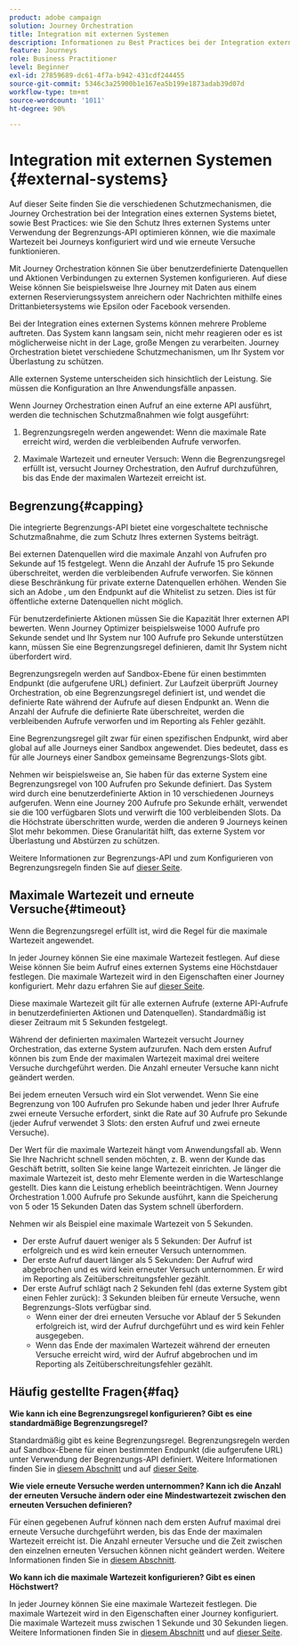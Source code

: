 ```yaml
---
product: adobe campaign
solution: Journey Orchestration
title: Integration mit externen Systemen
description: Informationen zu Best Practices bei der Integration externer Systeme
feature: Journeys
role: Business Practitioner
level: Beginner
exl-id: 27859689-dc61-4f7a-b942-431cdf244455
source-git-commit: 5346c3a25900b1e167ea5b199e1873adab39d07d
workflow-type: tm+mt
source-wordcount: '1011'
ht-degree: 90%

---
```


# Integration mit externen Systemen {#external-systems}

Auf dieser Seite finden Sie die verschiedenen Schutzmechanismen, die Journey Orchestration bei der Integration eines externen Systems bietet, sowie Best Practices: wie Sie den Schutz Ihres externen Systems unter Verwendung der Begrenzungs-API optimieren können, wie die maximale Wartezeit bei Journeys konfiguriert wird und wie erneute Versuche funktionieren.

Mit Journey Orchestration können Sie über benutzerdefinierte Datenquellen und Aktionen Verbindungen zu externen Systemen konfigurieren. Auf diese Weise können Sie beispielsweise Ihre Journey mit Daten aus einem externen Reservierungssystem anreichern oder Nachrichten mithilfe eines Drittanbietersystems wie Epsilon oder Facebook versenden.

Bei der Integration eines externen Systems können mehrere Probleme auftreten. Das System kann langsam sein, nicht mehr reagieren oder es ist möglicherweise nicht in der Lage, große Mengen zu verarbeiten. Journey Orchestration bietet verschiedene Schutzmechanismen, um Ihr System vor Überlastung zu schützen.

Alle externen Systeme unterscheiden sich hinsichtlich der Leistung. Sie müssen die Konfiguration an Ihre Anwendungsfälle anpassen.

Wenn Journey Orchestration einen Aufruf an eine externe API ausführt, werden die technischen Schutzmaßnahmen wie folgt ausgeführt:

1. Begrenzungsregeln werden angewendet: Wenn die maximale Rate erreicht wird, werden die verbleibenden Aufrufe verworfen.

2. Maximale Wartezeit und erneuter Versuch: Wenn die Begrenzungsregel erfüllt ist, versucht Journey Orchestration, den Aufruf durchzuführen, bis das Ende der maximalen Wartezeit erreicht ist.

## Begrenzung{#capping}

Die integrierte Begrenzungs-API bietet eine vorgeschaltete technische Schutzmaßnahme, die zum Schutz Ihres externen Systems beiträgt.

Bei externen Datenquellen wird die maximale Anzahl von Aufrufen pro Sekunde auf 15 festgelegt. Wenn die Anzahl der Aufrufe 15 pro Sekunde überschreitet, werden die verbleibenden Aufrufe verworfen. Sie können diese Beschränkung für private externe Datenquellen erhöhen. Wenden Sie sich an Adobe , um den Endpunkt auf die Whitelist zu setzen. Dies ist für öffentliche externe Datenquellen nicht möglich.

Für benutzerdefinierte Aktionen müssen Sie die Kapazität Ihrer externen API bewerten. Wenn Journey Optimizer beispielsweise 1000 Aufrufe pro Sekunde sendet und Ihr System nur 100 Aufrufe pro Sekunde unterstützen kann, müssen Sie eine Begrenzungsregel definieren, damit Ihr System nicht überfordert wird.

Begrenzungsregeln werden auf Sandbox-Ebene für einen bestimmten Endpunkt (die aufgerufene URL) definiert. Zur Laufzeit überprüft Journey Orchestration, ob eine Begrenzungsregel definiert ist, und wendet die definierte Rate während der Aufrufe auf diesen Endpunkt an. Wenn die Anzahl der Aufrufe die definierte Rate überschreitet, werden die verbleibenden Aufrufe verworfen und im Reporting als Fehler gezählt.

Eine Begrenzungsregel gilt zwar für einen spezifischen Endpunkt, wird aber global auf alle Journeys einer Sandbox angewendet. Dies bedeutet, dass es für alle Journeys einer Sandbox gemeinsame Begrenzungs-Slots gibt.

Nehmen wir beispielsweise an, Sie haben für das externe System eine Begrenzungsregel von 100 Aufrufen pro Sekunde definiert. Das System wird durch eine benutzerdefinierte Aktion in 10 verschiedenen Journeys aufgerufen. Wenn eine Journey 200 Aufrufe pro Sekunde erhält, verwendet sie die 100 verfügbaren Slots und verwirft die 100 verbleibenden Slots. Da die Höchstrate überschritten wurde, werden die anderen 9 Journeys keinen Slot mehr bekommen. Diese Granularität hilft, das externe System vor Überlastung und Abstürzen zu schützen.

Weitere Informationen zur Begrenzungs-API und zum Konfigurieren von Begrenzungsregeln finden Sie auf [dieser Seite](../api/capping.md).

## Maximale Wartezeit und erneute Versuche{#timeout}

Wenn die Begrenzungsregel erfüllt ist, wird die Regel für die maximale Wartezeit angewendet.

In jeder Journey können Sie eine maximale Wartezeit festlegen. Auf diese Weise können Sie beim Aufruf eines externen Systems eine Höchstdauer festlegen. Die maximale Wartezeit wird in den Eigenschaften einer Journey konfiguriert. Mehr dazu erfahren Sie auf [dieser Seite](../building-journeys/changing-properties.md#timeout_and_error).

Diese maximale Wartezeit gilt für alle externen Aufrufe (externe API-Aufrufe in benutzerdefinierten Aktionen und Datenquellen). Standardmäßig ist dieser Zeitraum mit 5 Sekunden festgelegt.

Während der definierten maximalen Wartezeit versucht Journey Orchestration, das externe System aufzurufen. Nach dem ersten Aufruf können bis zum Ende der maximalen Wartezeit maximal drei weitere Versuche durchgeführt werden. Die Anzahl erneuter Versuche kann nicht geändert werden.

Bei jedem erneuten Versuch wird ein Slot verwendet. Wenn Sie eine Begrenzung von 100 Aufrufen pro Sekunde haben und jeder Ihrer Aufrufe zwei erneute Versuche erfordert, sinkt die Rate auf 30 Aufrufe pro Sekunde (jeder Aufruf verwendet 3 Slots: den ersten Aufruf und zwei erneute Versuche).

Der Wert für die maximale Wartezeit hängt vom Anwendungsfall ab. Wenn Sie Ihre Nachricht schnell senden möchten, z. B. wenn der Kunde das Geschäft betritt, sollten Sie keine lange Wartezeit einrichten. Je länger die maximale Wartezeit ist, desto mehr Elemente werden in die Warteschlange gestellt. Dies kann die Leistung erheblich beeinträchtigen. Wenn Journey Orchestration 1.000 Aufrufe pro Sekunde ausführt, kann die Speicherung von 5 oder 15 Sekunden Daten das System schnell überfordern.

Nehmen wir als Beispiel eine maximale Wartezeit von 5 Sekunden.

* Der erste Aufruf dauert weniger als 5 Sekunden: Der Aufruf ist erfolgreich und es wird kein erneuter Versuch unternommen.
* Der erste Aufruf dauert länger als 5 Sekunden: Der Aufruf wird abgebrochen und es wird kein erneuter Versuch unternommen. Er wird im Reporting als Zeitüberschreitungsfehler gezählt.
* Der erste Aufruf schlägt nach 2 Sekunden fehl (das externe System gibt einen Fehler zurück): 3 Sekunden bleiben für erneute Versuche, wenn Begrenzungs-Slots verfügbar sind.
   * Wenn einer der drei erneuten Versuche vor Ablauf der 5 Sekunden erfolgreich ist, wird der Aufruf durchgeführt und es wird kein Fehler ausgegeben.
   * Wenn das Ende der maximalen Wartezeit während der erneuten Versuche erreicht wird, wird der Aufruf abgebrochen und im Reporting als Zeitüberschreitungsfehler gezählt.

## Häufig gestellte Fragen{#faq}

**Wie kann ich eine Begrenzungsregel konfigurieren? Gibt es eine standardmäßige Begrenzungsregel?**

Standardmäßig gibt es keine Begrenzungsregel. Begrenzungsregeln werden auf Sandbox-Ebene für einen bestimmten Endpunkt (die aufgerufene URL) unter Verwendung der Begrenzungs-API definiert. Weitere Informationen finden Sie in [diesem Abschnitt](../about/external-systems.md#capping) und auf [dieser Seite](../api/capping.md).

**Wie viele erneute Versuche werden unternommen? Kann ich die Anzahl der erneuten Versuche ändern oder eine Mindestwartezeit zwischen den erneuten Versuchen definieren?**

Für einen gegebenen Aufruf können nach dem ersten Aufruf maximal drei erneute Versuche durchgeführt werden, bis das Ende der maximalen Wartezeit erreicht ist. Die Anzahl erneuter Versuche und die Zeit zwischen den einzelnen erneuten Versuchen können nicht geändert werden. Weitere Informationen finden Sie in [diesem Abschnitt](../about/external-systems.md#timeout).

**Wo kann ich die maximale Wartezeit konfigurieren? Gibt es einen Höchstwert?**

In jeder Journey können Sie eine maximale Wartezeit festlegen. Die maximale Wartezeit wird in den Eigenschaften einer Journey konfiguriert. Die maximale Wartezeit muss zwischen 1 Sekunde und 30 Sekunden liegen. Weitere Informationen finden Sie in [diesem Abschnitt](../about/external-systems.md#timeout) und auf [dieser Seite](../building-journeys/changing-properties.md#timeout_and_error).